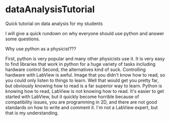 # dataAnalysisTutorial
Quick tutorial on data analysis for my students


I will give a quick rundown on why everyone should use python and answer some questions.

Why use python as a physicist???

First, python is very popular and many other physicists use it. It is very easy to find libraries that work in python for a huge variety of tasks including hardware control
Second, the alternatives kind of suck. Controlling hardware with LabView is awful. Image that you didn't know how to read, so you could only listen to things to learn. Well that would get you pretty far, but obviously knowing how to read is a far superior way to learn. 
Python is knowing how to read, LabView is not knowing how to read. It's easier to get started with LabView, but it quickly become horrible because of compatibility issues, you are programming in 2D, and there are not good standards on how to write and comment it.
I'm not a LabView expert, but that is my understanding.
